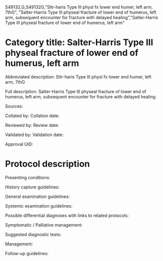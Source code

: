 S49132,G,S49132G,"Sltr-haris Type III physl fx lower end humer, left arm, 7thG", "Salter-Harris Type III physeal fracture of lower end of humerus, left arm, subsequent encounter for fracture with delayed healing","Salter-Harris Type III physeal fracture of lower end of humerus, left arm"
# Category title: Salter-Harris Type III physeal fracture of lower end of humerus, left arm

Abbreviated description: Sltr-haris Type III physl fx lower end humer, left arm, 7thG

Full description: Salter-Harris Type III physeal fracture of lower end of humerus, left arm, subsequent encounter for fracture with delayed healing

Sources:

Collated by:
Collation date:

Reviewed by:
Review date:

Validated by:
Validation date:

Approval UID:

# Protocol description

Presenting conditions:

History capture guidelines:

General examination guidelines:

Systemic examination guidelines:

Possible differential diagnoses with links to related protocols:

Symptomatic / Palliative management:

Suggested diagnostic tests:

Management:

Follow-up guidelines:
